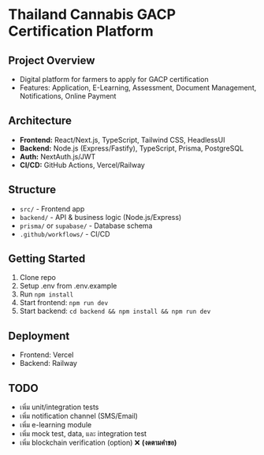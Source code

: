 # Thailand Cannabis GACP Certification Platform

## Project Overview
- Digital platform for farmers to apply for GACP certification
- Features: Application, E-Learning, Assessment, Document Management, Notifications, Online Payment

## Architecture
- **Frontend:** React/Next.js, TypeScript, Tailwind CSS, HeadlessUI
- **Backend:** Node.js (Express/Fastify), TypeScript, Prisma, PostgreSQL
- **Auth:** NextAuth.js/JWT
- **CI/CD:** GitHub Actions, Vercel/Railway

## Structure
- `src/` - Frontend app
- `backend/` - API & business logic (Node.js/Express)
- `prisma/` or `supabase/` - Database schema
- `.github/workflows/` - CI/CD

## Getting Started
1. Clone repo
2. Setup .env from .env.example
3. Run `npm install`
4. Start frontend: `npm run dev`
5. Start backend: `cd backend && npm install && npm run dev`

## Deployment
- Frontend: Vercel
- Backend: Railway

## TODO
- เพิ่ม unit/integration tests
- เพิ่ม notification channel (SMS/Email)
- เพิ่ม e-learning module
- เพิ่ม mock test, data, และ integration test
- เพิ่ม blockchain verification (option) ❌ **(งดตามคำขอ)**
